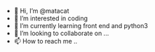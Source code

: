 - 👋 Hi, I’m @matacat
- 👀 I’m interested in coding
- 🌱 I’m currently learning front end and python3
- 💞️ I’m looking to collaborate on ...
- 📫 How to reach me ..

<!---
matacat/matacat is a ✨ special ✨ repository because its `README.md` (this file) appears on your GitHub profile.
You can click the Preview link to take a look at your changes.
--->
